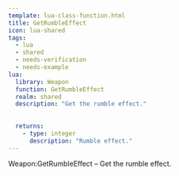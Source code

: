 ```yaml
---
template: lua-class-function.html
title: GetRumbleEffect
icon: lua-shared
tags:
  - lua
  - shared
  - needs-verification
  - needs-example
lua:
  library: Weapon
  function: GetRumbleEffect
  realm: shared
  description: "Get the rumble effect."
  
  
  returns:
    - type: integer
      description: "Rumble effect."
---
```


<div class="lua__search__keywords">
Weapon:GetRumbleEffect &#x2013; Get the rumble effect.
</div>
